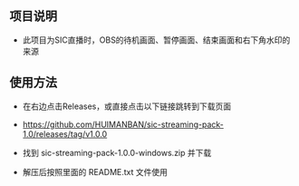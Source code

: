 ## 项目说明

- 此项目为SIC直播时，OBS的待机画面、暂停画面、结束画面和右下角水印的来源

## 使用方法

- 在右边点击Releases，或直接点击以下链接跳转到下载页面

- <https://github.com/HUIMANBAN/sic-streaming-pack-1.0/releases/tag/v1.0.0>

- 找到 sic-streaming-pack-1.0.0-windows.zip 并下载

- 解压后按照里面的 README.txt 文件使用

  

  
  
  
  
  


